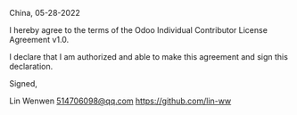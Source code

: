 China, 05-28-2022

I hereby agree to the terms of the Odoo Individual Contributor License
Agreement v1.0.

I declare that I am authorized and able to make this agreement and sign this
declaration.

Signed,

Lin Wenwen 514706098@qq.com https://github.com/lin-ww
